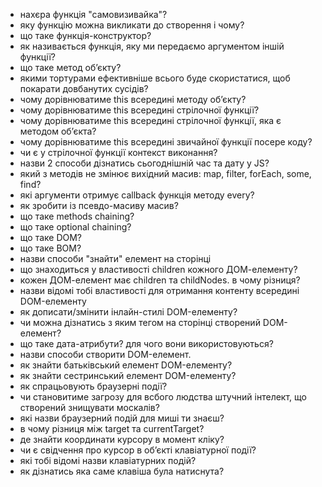 - нахєра функція "самовизивайка"?
- яку функцію можна викликати до створення і чому?
- що таке функція-конструктор?
- як називається функція, яку ми передаємо аргументом іншій функції?
- що таке метод обʼєкту?
- якими тортурами ефективніше всього буде скористатися, щоб покарати довбанутих сусідів?
- чому дорівнюватиме this всередині методу обʼєкту?
- чому дорівнюватиме this всередині стрілочної функції?
- чому дорівнюватиме this всередині стрілочної функції, яка є методом обʼєкта?
- чому дорівнюватиме this всередині звичайної функції посере коду?
- чи є у стрілочної функції контекст виконання?
- назви 2 способи дізнатись сьогоднішній час та дату у JS?
- який з методів не змінює вихідний масив: map, filter, forEach, some, find?
- які аргументи отримує callback функція методу every?
- як зробити із псевдо-масиву масив?
- що таке methods chaining?
- що таке optional chaining?
- що таке DOM?
- що таке BOM?
- назви способи "знайти" елемент на сторінці
- що знаходиться у властивості children кожного ДОМ-елементу?
- кожен ДОМ-елемент має children та childNodes. в чому різниця?
- назви відомі тобі властивості для отримання контенту всередині DOM-елементу
- як дописати/змінити інлайн-стилі DOM-елементу?
- чи можна дізнатись з яким тегом на сторінці створений DOM-елемент?
- що таке дата-атрибути? для чого вони використовуються?
- назви способи створити DOM-елемент.
- як знайти батьківський елемент DOM-елементу?
- як знайти сестринський елемент DOM-елементу?
- як спрацьовують браузерні події?
- чи становитиме загрозу для всбого людства штучний інтелект, що створений знищувати москалів?
- які назви браузерний подій для миші ти знаєш?
- в чому різниця між target та currentTarget?
- де знайти координати курсору в момент кліку?
- чи є свідчення про курсор в обʼєкті клавіатурної події?
- які тобі відомі назви клавіатурних подій?
- як дізнатись яка саме клавіша була натиснута?
